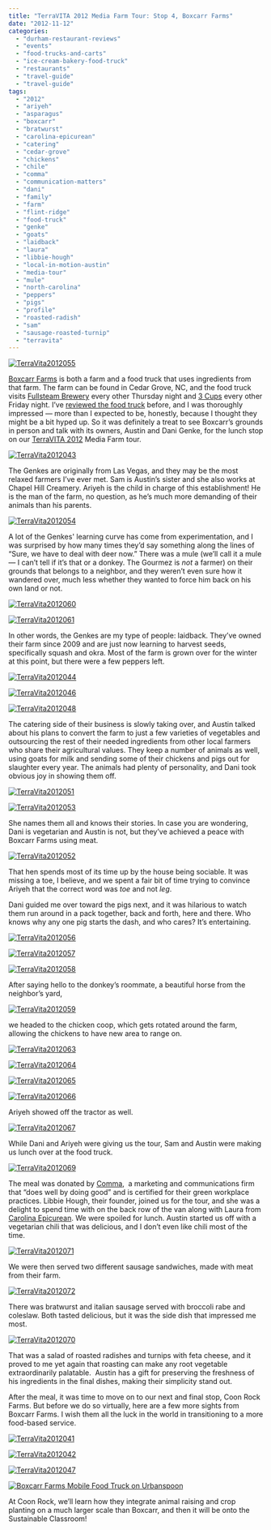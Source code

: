 ```yaml
---
title: "TerraVITA 2012 Media Farm Tour: Stop 4, Boxcarr Farms"
date: "2012-11-12"
categories:
  - "durham-restaurant-reviews"
  - "events"
  - "food-trucks-and-carts"
  - "ice-cream-bakery-food-truck"
  - "restaurants"
  - "travel-guide"
  - "travel-guide"
tags:
  - "2012"
  - "ariyeh"
  - "asparagus"
  - "boxcarr"
  - "bratwurst"
  - "carolina-epicurean"
  - "catering"
  - "cedar-grove"
  - "chickens"
  - "chile"
  - "comma"
  - "communication-matters"
  - "dani"
  - "family"
  - "farm"
  - "flint-ridge"
  - "food-truck"
  - "genke"
  - "goats"
  - "laidback"
  - "laura"
  - "libbie-hough"
  - "local-in-motion-austin"
  - "media-tour"
  - "mule"
  - "north-carolina"
  - "peppers"
  - "pigs"
  - "profile"
  - "roasted-radish"
  - "sam"
  - "sausage-roasted-turnip"
  - "terravita"
---
```





<div class="caption">

[![](http://s3.amazonaws.com/thegourmez-wpmedia/2012/11/TerraVita2012055.jpg "TerraVita2012055")](http://s3.amazonaws.com/thegourmez-wpmedia/2012/11/TerraVita2012055.jpg)</div>


[Boxcarr Farms](http://www.boxcarrfarms.com/) is both a farm and a food truck that uses ingredients from that farm. The farm can be found in Cedar Grove, NC, and the food truck visits [Fullsteam Brewery](http://www.fullsteam.ag/) every other Thursday night and [3 Cups](http://3cups.net/) every other Friday night. I’ve [reviewed the food truck](http://www.thegourmez.com/2012/02/boxcarr-farms-food-truck/) before, and I was thoroughly impressed — more than I expected to be, honestly, because I thought they might be a bit hyped up. So it was definitely a treat to see Boxcarr’s grounds in person and talk with its owners, Austin and Dani Genke, for the lunch stop on our [TerraVITA 2012](http://terravitaevent.com/) Media Farm tour.




<div class="caption">

[![](http://s3.amazonaws.com/thegourmez-wpmedia/2012/11/TerraVita2012043.jpg "TerraVita2012043")](http://s3.amazonaws.com/thegourmez-wpmedia/2012/11/TerraVita2012043.jpg)</div>


The Genkes are originally from Las Vegas, and they may be the most relaxed farmers I’ve ever met. Sam is Austin’s sister and she also works at Chapel Hill Creamery. Ariyeh is the child in charge of this establishment! He is the man of the farm, no question, as he’s much more demanding of their animals than his parents.




<div class="caption">

[![](http://s3.amazonaws.com/thegourmez-wpmedia/2012/11/TerraVita2012054.jpg "TerraVita2012054")](http://s3.amazonaws.com/thegourmez-wpmedia/2012/11/TerraVita2012054.jpg)</div>


A lot of the Genkes' learning curve has come from experimentation, and I was surprised by how many times they’d say something along the lines of “Sure, we have to deal with deer now.” There was a mule (we’ll call it a mule — I can’t tell if it’s that or a donkey. The Gourmez is _not_ a farmer) on their grounds that belongs to a neighbor, and they weren’t even sure how it wandered over, much less whether they wanted to force him back on his own land or not.




<div class="caption">

[![](http://s3.amazonaws.com/thegourmez-wpmedia/2012/11/TerraVita2012060.jpg "TerraVita2012060")](http://s3.amazonaws.com/thegourmez-wpmedia/2012/11/TerraVita2012060.jpg)</div>





<div class="caption">

[![](http://s3.amazonaws.com/thegourmez-wpmedia/2012/11/TerraVita2012061.jpg "TerraVita2012061")](http://s3.amazonaws.com/thegourmez-wpmedia/2012/11/TerraVita2012061.jpg)</div>


In other words, the Genkes are my type of people: laidback. They’ve owned their farm since 2009 and are just now learning to harvest seeds, specifically squash and okra. Most of the farm is grown over for the winter at this point, but there were a few peppers left.

[![](http://s3.amazonaws.com/thegourmez-wpmedia/2012/11/TerraVita2012044.jpg "TerraVita2012044")](http://s3.amazonaws.com/thegourmez-wpmedia/2012/11/TerraVita2012044.jpg)




<div class="caption">

[![](http://s3.amazonaws.com/thegourmez-wpmedia/2012/11/TerraVita2012046.jpg "TerraVita2012046")](http://s3.amazonaws.com/thegourmez-wpmedia/2012/11/TerraVita2012046.jpg)</div>





<div class="caption">

[![](http://s3.amazonaws.com/thegourmez-wpmedia/2012/11/TerraVita2012048.jpg "TerraVita2012048")](http://s3.amazonaws.com/thegourmez-wpmedia/2012/11/TerraVita2012048.jpg)</div>


The catering side of their business is slowly taking over, and Austin talked about his plans to convert the farm to just a few varieties of vegetables and outsourcing the rest of their needed ingredients from other local farmers who share their agricultural values. They keep a number of animals as well, using goats for milk and sending some of their chickens and pigs out for slaughter every year. The animals had plenty of personality, and Dani took obvious joy in showing them off.

[![](http://s3.amazonaws.com/thegourmez-wpmedia/2012/11/TerraVita2012051.jpg "TerraVita2012051")](http://s3.amazonaws.com/thegourmez-wpmedia/2012/11/TerraVita2012051.jpg)

[![](http://s3.amazonaws.com/thegourmez-wpmedia/2012/11/TerraVita2012053.jpg "TerraVita2012053")](http://s3.amazonaws.com/thegourmez-wpmedia/2012/11/TerraVita2012053.jpg)

She names them all and knows their stories. In case you are wondering, Dani is vegetarian and Austin is not, but they’ve achieved a peace with Boxcarr Farms using meat.

[![](http://s3.amazonaws.com/thegourmez-wpmedia/2012/11/TerraVita2012052.jpg "TerraVita2012052")](http://s3.amazonaws.com/thegourmez-wpmedia/2012/11/TerraVita2012052.jpg)

That hen spends most of its time up by the house being sociable. It was missing a toe, I believe, and we spent a fair bit of time trying to convince Ariyeh that the correct word was _toe_ and not _leg_.

Dani guided me over toward the pigs next, and it was hilarious to watch them run around in a pack together, back and forth, here and there. Who knows why any one pig starts the dash, and who cares? It’s entertaining.

[![](http://s3.amazonaws.com/thegourmez-wpmedia/2012/11/TerraVita2012056.jpg "TerraVita2012056")](http://s3.amazonaws.com/thegourmez-wpmedia/2012/11/TerraVita2012056.jpg)

[![](http://s3.amazonaws.com/thegourmez-wpmedia/2012/11/TerraVita2012057.jpg "TerraVita2012057")](http://s3.amazonaws.com/thegourmez-wpmedia/2012/11/TerraVita2012057.jpg)

[![](http://s3.amazonaws.com/thegourmez-wpmedia/2012/11/TerraVita2012058.jpg "TerraVita2012058")](http://s3.amazonaws.com/thegourmez-wpmedia/2012/11/TerraVita2012058.jpg)

After saying hello to the donkey’s roommate, a beautiful horse from the neighbor’s yard,

[![](http://s3.amazonaws.com/thegourmez-wpmedia/2012/11/TerraVita2012059.jpg "TerraVita2012059")](http://s3.amazonaws.com/thegourmez-wpmedia/2012/11/TerraVita2012059.jpg)

we headed to the chicken coop, which gets rotated around the farm, allowing the chickens to have new area to range on.

[![](http://s3.amazonaws.com/thegourmez-wpmedia/2012/11/TerraVita2012063.jpg "TerraVita2012063")](http://s3.amazonaws.com/thegourmez-wpmedia/2012/11/TerraVita2012063.jpg)




<div class="caption">

[![](http://s3.amazonaws.com/thegourmez-wpmedia/2012/11/TerraVita2012064.jpg "TerraVita2012064")](http://s3.amazonaws.com/thegourmez-wpmedia/2012/11/TerraVita2012064.jpg)</div>





<div class="caption">

[![](http://s3.amazonaws.com/thegourmez-wpmedia/2012/11/TerraVita2012065.jpg "TerraVita2012065")](http://s3.amazonaws.com/thegourmez-wpmedia/2012/11/TerraVita2012065.jpg)</div>


[![](http://s3.amazonaws.com/thegourmez-wpmedia/2012/11/TerraVita2012066.jpg "TerraVita2012066")](http://s3.amazonaws.com/thegourmez-wpmedia/2012/11/TerraVita2012066.jpg)

Ariyeh showed off the tractor as well.

[![](http://s3.amazonaws.com/thegourmez-wpmedia/2012/11/TerraVita2012067.jpg "TerraVita2012067")](http://s3.amazonaws.com/thegourmez-wpmedia/2012/11/TerraVita2012067.jpg)

While Dani and Ariyeh were giving us the tour, Sam and Austin were making us lunch over at the food truck.

[![](http://s3.amazonaws.com/thegourmez-wpmedia/2012/11/TerraVita2012069.jpg "TerraVita2012069")](http://s3.amazonaws.com/thegourmez-wpmedia/2012/11/TerraVita2012069.jpg)

The meal was donated by [Comma](http://cmatters.org "Comma, LLC"),  a marketing and communications firm that “does well by doing good” and is certified for their green workplace practices. Libbie Hough, their founder, joined us for the tour, and she was a delight to spend time with on the back row of the van along with Laura from [Carolina Epicurean](http://carolinaepicurean.com "Carolina Epicurean"). We were spoiled for lunch. Austin started us off with a vegetarian chili that was delicious, and I don’t even like chili most of the time.

[![](http://s3.amazonaws.com/thegourmez-wpmedia/2012/11/TerraVita2012071.jpg "TerraVita2012071")](http://s3.amazonaws.com/thegourmez-wpmedia/2012/11/TerraVita2012071.jpg)

We were then served two different sausage sandwiches, made with meat from their farm.

[![](http://s3.amazonaws.com/thegourmez-wpmedia/2012/11/TerraVita2012072.jpg "TerraVita2012072")](http://s3.amazonaws.com/thegourmez-wpmedia/2012/11/TerraVita2012072.jpg)

There was bratwurst and italian sausage served with broccoli rabe and coleslaw. Both tasted delicious, but it was the side dish that impressed me most.

[![](http://s3.amazonaws.com/thegourmez-wpmedia/2012/11/TerraVita2012070.jpg "TerraVita2012070")](http://s3.amazonaws.com/thegourmez-wpmedia/2012/11/TerraVita2012070.jpg)

That was a salad of roasted radishes and turnips with feta cheese, and it proved to me yet again that roasting can make any root vegetable extraordinarily palatable.  Austin has a gift for preserving the freshness of his ingredients in the final dishes, making their simplicity stand out.

After the meal, it was time to move on to our next and final stop, Coon Rock Farms. But before we do so virtually, here are a few more sights from Boxcarr Farms. I wish them all the luck in the world in transitioning to a more food-based service.




<div class="caption">

[![](http://s3.amazonaws.com/thegourmez-wpmedia/2012/11/TerraVita2012041.jpg "TerraVita2012041")](http://s3.amazonaws.com/thegourmez-wpmedia/2012/11/TerraVita2012041.jpg)</div>





<div class="caption">

[![](http://s3.amazonaws.com/thegourmez-wpmedia/2012/11/TerraVita2012042.jpg "TerraVita2012042")](http://s3.amazonaws.com/thegourmez-wpmedia/2012/11/TerraVita2012042.jpg)</div>





<div class="caption">

[![](http://s3.amazonaws.com/thegourmez-wpmedia/2012/11/TerraVita2012047.jpg "TerraVita2012047")](http://s3.amazonaws.com/thegourmez-wpmedia/2012/11/TerraVita2012047.jpg)</div>


[![Boxcarr Farms Mobile Food Truck on Urbanspoon](http://www.urbanspoon.com/b/link/1723258/minilink.gif)](http://www.urbanspoon.com/r/25/1723258/restaurant/Downtown-Durham/Boxcarr-Farms-Mobile-Food-Truck-Durham)

At Coon Rock, we’ll learn how they integrate animal raising and crop planting on a much larger scale than Boxcarr, and then it will be onto the Sustainable Classroom!
